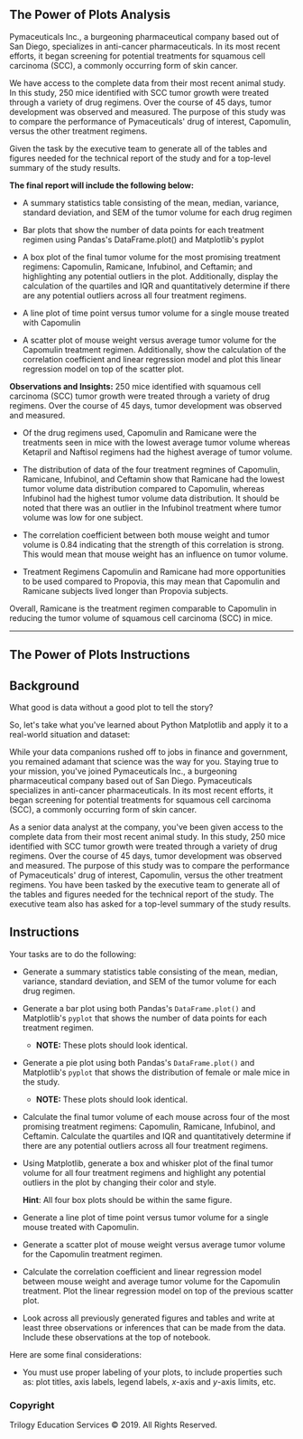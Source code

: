 ## The Power of Plots Analysis

Pymaceuticals Inc., a burgeoning pharmaceutical company based out of San Diego, specializes in anti-cancer pharmaceuticals. In its most recent efforts, it began screening for potential treatments for squamous cell carcinoma (SCC), a commonly occurring form of skin cancer.


We have access to the complete data from their most recent animal study. In this study, 250 mice identified with SCC tumor growth were treated through a variety of drug regimens. Over the course of 45 days, tumor development was observed and measured. The purpose of this study was to compare the performance of Pymaceuticals' drug of interest, Capomulin, versus the other treatment regimens.


Given the task by the executive team to generate all of the tables and figures needed for the technical report of the study and for a top-level summary of the study results.


**The final report will include the following below:**
- A summary statistics table consisting of the mean, median, variance, standard deviation, and SEM of the tumor volume for each drug regimen

- Bar plots that show the number of data points for each treatment regimen using Pandas's DataFrame.plot() and Matplotlib's pyplot

- A box plot of the final tumor volume for the most promising treatment regimens: Capomulin, Ramicane, Infubinol, and Ceftamin; and highlighting any potential outliers in the plot. Additionally, display the calculation of the quartiles and IQR and quantitatively determine if there are any potential outliers across all four treatment regimens.

- A line plot of time point versus tumor volume for a single mouse treated with Capomulin

- A scatter plot of mouse weight versus average tumor volume for the Capomulin treatment regimen. Additionally, show the calculation of the correlation coefficient and linear regression model and plot this linear regression model on top of the scatter plot.


**Observations and Insights:** 
250 mice identified with squamous cell carcinoma (SCC) tumor growth were treated through a variety of drug regimens. Over the course of 45 days, tumor development was observed and measured.
- Of the drug regimens used, Capomulin and Ramicane were the treatments seen in mice with the lowest average tumor volume whereas Ketapril and Naftisol regimens had the highest average of tumor volume.

- The distribution of data of the four treatment regmines of Capomulin, Ramicane, Infubinol, and Ceftamin show that Ramicane had the lowest tumor volume data distribution compared to Capomulin, whereas Infubinol had the highest tumor volume data distribution. It should be noted that there was an outlier in the Infubinol treatment where tumor volume was low for one subject.

- The correlation coefficient between both mouse weight and tumor volume is 0.84 indicating that the strength of this correlation is strong. This would mean that mouse weight has an influence on tumor volume.

- Treatment Regimens Capomulin and Ramicane had more opportunities to be used compared to Propovia, this may mean that Capomulin and Ramicane subjects lived longer than Propovia subjects.

Overall, Ramicane is the treatment regimen comparable to Capomulin in reducing the tumor volume of squamous cell carcinoma (SCC) in mice.

- - -

## The Power of Plots Instructions

## Background

What good is data without a good plot to tell the story?

So, let's take what you've learned about Python Matplotlib and apply it to a real-world situation and dataset:


While your data companions rushed off to jobs in finance and government, you remained adamant that science was the way for you. Staying true to your mission, you've joined Pymaceuticals Inc., a burgeoning pharmaceutical company based out of San Diego. Pymaceuticals specializes in anti-cancer pharmaceuticals. In its most recent efforts, it began screening for potential treatments for squamous cell carcinoma (SCC), a commonly occurring form of skin cancer.

As a senior data analyst at the company, you've been given access to the complete data from their most recent animal study. In this study, 250 mice identified with SCC tumor growth were treated through a variety of drug regimens. Over the course of 45 days, tumor development was observed and measured. The purpose of this study was to compare the performance of Pymaceuticals' drug of interest, Capomulin, versus the other treatment regimens. You have been tasked by the executive team to generate all of the tables and figures needed for the technical report of the study. The executive team also has asked for a top-level summary of the study results.

## Instructions

Your tasks are to do the following:

* Generate a summary statistics table consisting of the mean, median, variance, standard deviation, and SEM of the tumor volume for each drug regimen.

* Generate a bar plot using both Pandas's `DataFrame.plot()` and Matplotlib's `pyplot` that shows the number of data points for each treatment regimen.

  * **NOTE:** These plots should look identical.

* Generate a pie plot using both Pandas's `DataFrame.plot()` and Matplotlib's `pyplot` that shows the distribution of female or male mice in the study.

  * **NOTE:** These plots should look identical.

* Calculate the final tumor volume of each mouse across four of the most promising treatment regimens: Capomulin, Ramicane, Infubinol, and Ceftamin. Calculate the quartiles and IQR and quantitatively determine if there are any potential outliers across all four treatment regimens.

* Using Matplotlib, generate a box and whisker plot of the final tumor volume for all four treatment regimens and highlight any potential outliers in the plot by changing their color and style.

  **Hint**: All four box plots should be within the same figure.

* Generate a line plot of time point versus tumor volume for a single mouse treated with Capomulin.

* Generate a scatter plot of mouse weight versus average tumor volume for the Capomulin treatment regimen.

* Calculate the correlation coefficient and linear regression model between mouse weight and average tumor volume for the Capomulin treatment. Plot the linear regression model on top of the previous scatter plot.

* Look across all previously generated figures and tables and write at least three observations or inferences that can be made from the data. Include these observations at the top of notebook.

Here are some final considerations:

* You must use proper labeling of your plots, to include properties such as: plot titles, axis labels, legend labels, _x_-axis and _y_-axis limits, etc.


### Copyright

Trilogy Education Services © 2019. All Rights Reserved.



